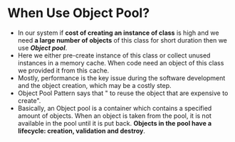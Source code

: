 # When Use Object Pool?
- In our system if **cost of creating an instance of class** is high and we need **a large number of objects** of this class for short duration then we use ***Object pool***.
- Here we either pre-create instance of this class or collect unused instances in a memory cache. When code need an object of this class we provided it from this cache.
- Mostly, performance is the key issue during the software development and the object creation, which may be a costly step.
- Object Pool Pattern says that " to reuse the object that are expensive to create".
- Basically, an Object pool is a container which contains a specified amount of objects. When an object is taken from the pool, it is not available in the pool until it is put back. **Objects in the pool have a lifecycle: creation, validation and destroy**.

